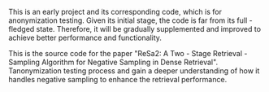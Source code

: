 This is an early project and its corresponding code, which is for anonymization testing.  Given its initial stage, the code is far from its full - fledged state.  Therefore, it will be gradually supplemented and improved to achieve better performance and functionality.

This is the source code for the paper "ReSa2: A Two - Stage Retrieval - Sampling Algorithm for Negative Sampling in Dense Retrieval".  Tanonymization testing process and gain a deeper understanding of how it handles negative sampling to enhance the retrieval performance.
